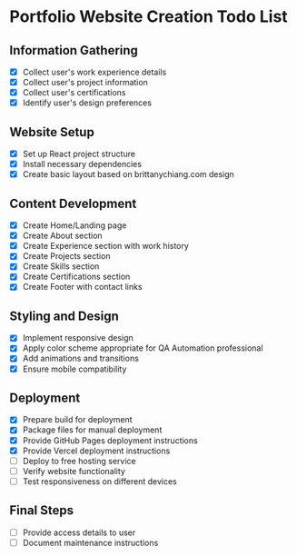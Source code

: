 # Portfolio Website Creation Todo List

## Information Gathering
- [x] Collect user's work experience details
- [x] Collect user's project information
- [x] Collect user's certifications
- [x] Identify user's design preferences

## Website Setup
- [x] Set up React project structure
- [x] Install necessary dependencies
- [x] Create basic layout based on brittanychiang.com design

## Content Development
- [x] Create Home/Landing page
- [x] Create About section
- [x] Create Experience section with work history
- [x] Create Projects section
- [x] Create Skills section
- [x] Create Certifications section
- [x] Create Footer with contact links

## Styling and Design
- [x] Implement responsive design
- [x] Apply color scheme appropriate for QA Automation professional
- [x] Add animations and transitions
- [x] Ensure mobile compatibility

## Deployment
- [x] Prepare build for deployment
- [x] Package files for manual deployment
- [x] Provide GitHub Pages deployment instructions
- [x] Provide Vercel deployment instructions
- [ ] Deploy to free hosting service
- [ ] Verify website functionality
- [ ] Test responsiveness on different devices

## Final Steps
- [ ] Provide access details to user
- [ ] Document maintenance instructions
